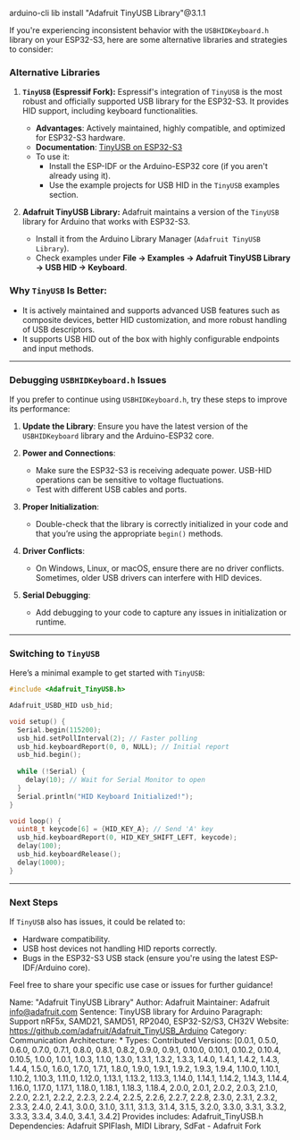 arduino-cli lib install "Adafruit TinyUSB Library"@3.1.1

If you're experiencing inconsistent behavior with the `USBHIDKeyboard.h` library on your ESP32-S3, here are some alternative libraries and strategies to consider:

### Alternative Libraries
1. **`TinyUSB` (Espressif Fork):**
   Espressif's integration of `TinyUSB` is the most robust and officially supported USB library for the ESP32-S3. It provides HID support, including keyboard functionalities. 
   - **Advantages**: Actively maintained, highly compatible, and optimized for ESP32-S3 hardware.
   - **Documentation**: [TinyUSB on ESP32-S3](https://docs.espressif.com/projects/esp-idf/en/latest/esp32s3/api-reference/peripherals/usb.html)
   - To use it:
     - Install the ESP-IDF or the Arduino-ESP32 core (if you aren't already using it).
     - Use the example projects for USB HID in the `TinyUSB` examples section.

2. **Adafruit TinyUSB Library:**
   Adafruit maintains a version of the `TinyUSB` library for Arduino that works with ESP32-S3.
   - Install it from the Arduino Library Manager (`Adafruit TinyUSB Library`).
   - Check examples under **File -> Examples -> Adafruit TinyUSB Library -> USB HID -> Keyboard**.

### Why `TinyUSB` Is Better:
- It is actively maintained and supports advanced USB features such as composite devices, better HID customization, and more robust handling of USB descriptors.
- It supports USB HID out of the box with highly configurable endpoints and input methods.

---

### Debugging `USBHIDKeyboard.h` Issues
If you prefer to continue using `USBHIDKeyboard.h`, try these steps to improve its performance:

1. **Update the Library**: Ensure you have the latest version of the `USBHIDKeyboard` library and the Arduino-ESP32 core.

2. **Power and Connections**:
   - Make sure the ESP32-S3 is receiving adequate power. USB-HID operations can be sensitive to voltage fluctuations.
   - Test with different USB cables and ports.

3. **Proper Initialization**:
   - Double-check that the library is correctly initialized in your code and that you’re using the appropriate `begin()` methods.

4. **Driver Conflicts**:
   - On Windows, Linux, or macOS, ensure there are no driver conflicts. Sometimes, older USB drivers can interfere with HID devices.

5. **Serial Debugging**:
   - Add debugging to your code to capture any issues in initialization or runtime.

---

### Switching to `TinyUSB`
Here’s a minimal example to get started with `TinyUSB`:

```cpp
#include <Adafruit_TinyUSB.h>

Adafruit_USBD_HID usb_hid;

void setup() {
  Serial.begin(115200);
  usb_hid.setPollInterval(2); // Faster polling
  usb_hid.keyboardReport(0, 0, NULL); // Initial report
  usb_hid.begin();
  
  while (!Serial) {
    delay(10); // Wait for Serial Monitor to open
  }
  Serial.println("HID Keyboard Initialized!");
}

void loop() {
  uint8_t keycode[6] = {HID_KEY_A}; // Send 'A' key
  usb_hid.keyboardReport(0, HID_KEY_SHIFT_LEFT, keycode);
  delay(100);
  usb_hid.keyboardRelease();
  delay(1000);
}
```

---

### Next Steps
If `TinyUSB` also has issues, it could be related to:
- Hardware compatibility.
- USB host devices not handling HID reports correctly.
- Bugs in the ESP32-S3 USB stack (ensure you're using the latest ESP-IDF/Arduino core).

Feel free to share your specific use case or issues for further guidance!

Name: "Adafruit TinyUSB Library"
  Author: Adafruit
  Maintainer: Adafruit <info@adafruit.com>
  Sentence: TinyUSB library for Arduino
  Paragraph: Support nRF5x, SAMD21, SAMD51, RP2040, ESP32-S2/S3, CH32V
  Website: https://github.com/adafruit/Adafruit_TinyUSB_Arduino
  Category: Communication
  Architecture: *
  Types: Contributed
  Versions: [0.0.1, 0.5.0, 0.6.0, 0.7.0, 0.7.1, 0.8.0, 0.8.1, 0.8.2, 0.9.0, 0.9.1, 0.10.0, 0.10.1, 0.10.2, 0.10.4, 0.10.5, 1.0.0, 1.0.1, 1.0.3, 1.1.0, 1.3.0, 1.3.1, 1.3.2, 1.3.3, 1.4.0, 1.4.1, 1.4.2, 1.4.3, 1.4.4, 1.5.0, 1.6.0, 1.7.0, 1.7.1, 1.8.0, 1.9.0, 1.9.1, 1.9.2, 1.9.3, 1.9.4, 1.10.0, 1.10.1, 1.10.2, 1.10.3, 1.11.0, 1.12.0, 1.13.1, 1.13.2, 1.13.3, 1.14.0, 1.14.1, 1.14.2, 1.14.3, 1.14.4, 1.16.0, 1.17.0, 1.17.1, 1.18.0, 1.18.1, 1.18.3, 1.18.4, 2.0.0, 2.0.1, 2.0.2, 2.0.3, 2.1.0, 2.2.0, 2.2.1, 2.2.2, 2.2.3, 2.2.4, 2.2.5, 2.2.6, 2.2.7, 2.2.8, 2.3.0, 2.3.1, 2.3.2, 2.3.3, 2.4.0, 2.4.1, 3.0.0, 3.1.0, 3.1.1, 3.1.3, 3.1.4, 3.1.5, 3.2.0, 3.3.0, 3.3.1, 3.3.2, 3.3.3, 3.3.4, 3.4.0, 3.4.1, 3.4.2]
  Provides includes: Adafruit_TinyUSB.h
  Dependencies: Adafruit SPIFlash, MIDI Library, SdFat - Adafruit Fork